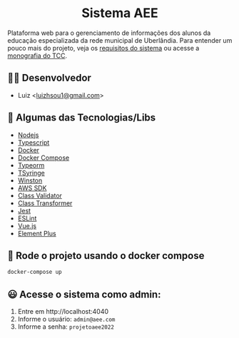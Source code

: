 <h1 align="center"> Sistema AEE </h1>

Plataforma web para o gerenciamento de informações dos alunos da educação especializada da rede municipal de Uberlândia. Para entender um pouco mais do projeto, veja os [requisitos do sistema](./docs/requirements/README.md) ou acesse a [monografia do TCC](./docs/Monografia_TCC_Luiz_Henrique.pdf).

## 👨‍💻 Desenvolvedor

- Luiz <<luizhsou1@gmail.com>>

## 🚀 Algumas das Tecnologias/Libs

- [Nodejs](https://nodejs.org/en/)
- [Typescript](https://www.typescriptlang.org/)
- [Docker](https://docs.docker.com/engine/install/)
- [Docker Compose](https://docs.docker.com/compose/install/)
- [Typeorm](https://typeorm.io/#/)
- [TSyringe](https://www.npmjs.com/package/tsyringe)
- [Winston](https://github.com/winstonjs/winston#readme)
- [AWS SDK](https://www.npmjs.com/package/aws-sdk)
- [Class Validator](https://www.npmjs.com/package/class-validator)
- [Class Transformer](https://www.npmjs.com/package/class-transformer)
- [Jest](https://jestjs.io/)
- [ESLint](https://www.npmjs.com/package/eslint)
- [Vue.js](https://vuejs.org/)
- [Element Plus](https://element-plus.org/en-US/)
  
## 🐳 Rode o projeto usando o docker compose

```sh
docker-compose up
```

## 😃 Acesse o sistema como admin:

1. Entre em http://localhost:4040
2. Informe o usuário: `admin@aee.com`
3. Informe a senha: `projetoaee2022`